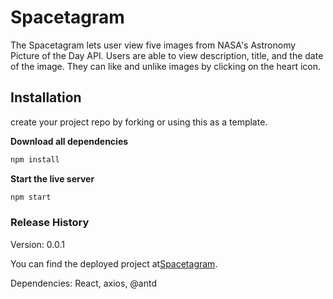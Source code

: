 # Spacetagram

The Spacetagram lets user view five images from NASA's Astronomy Picture of the Day API. Users are able to view description, title, and the date of the image. They can like and unlike images by clicking on the heart icon.

## Installation

create your project repo by forking or using this as a template.

**Download all dependencies**

```bash
npm install
```

**Start the live server**

```bash
npm start
```

### Release History

Version: 0.0.1

You can find the deployed project at[Spacetagram](https://spacetagram-nasa-api.netlify.app).

Dependencies: React, axios, @antd
